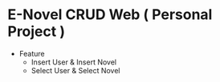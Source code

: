 <h1>E-Novel CRUD Web ( Personal Project )</h1>

+ Feature
  - Insert User & Insert Novel
  - Select User & Select Novel
